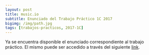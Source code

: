 ```yaml
---
layout: post
title: music.io
subtitle: Enunciado del Trabajo Práctico 1C 2017
bigimg: /img/path.jpg
tags: [trabajos-practicos, 2017-1C]
---
```


Ya se encuentra disponible el enunciado correspondiente al trabajo práctico. El mismo puede ser accedido a través del siguiente [link](https://docs.google.com/document/d/1cROEhCkMEX_6Cd1-qVZtkZ1IQhBRAMcRfSrRWbFFyw0/edit?usp=sharing).
